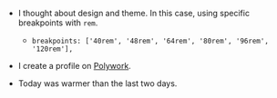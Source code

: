 - I thought about design and theme. In this case, using specific breakpoints with `rem`.

  - `breakpoints: ['40rem', '48rem', '64rem', '80rem', '96rem', '120rem'],`

- I create a profile on [Polywork](https://polywork.arantespp.com/).

- Today was warmer than the last two days.
